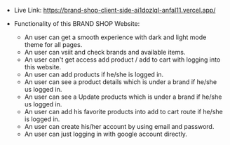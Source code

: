 * Live Link: https://brand-shop-client-side-ai1dozlql-anfal11.vercel.app/


* Functionality of this BRAND SHOP Website: 

   * An user can get a smooth experience with dark and light mode theme for all pages.
   * An user can vsiit and check brands and available items.
   * An user can't get access add product / add to cart with logging into this website.
   * An user can add products if he/she is logged in.
   * An user can see a product details which is under a brand if he/she us logged in.
   * An user can see a Update products which is under a brand if he/she us logged in.
   * An user can add his favorite products into add to cart route if he/she is logged in.
   * An user can create his/her account by using email and password.
   * An user can just logging in with google account directly.
